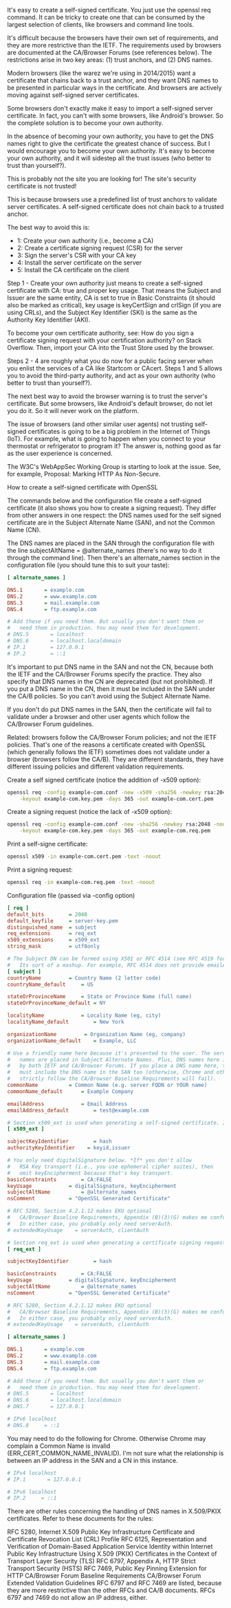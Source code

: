 It's easy to create a self-signed certificate. You just use the openssl req command. It can be tricky to create one that can be consumed by the largest selection of clients, like browsers and command line tools.

It's difficult because the browsers have their own set of requirements, and they are more restrictive than the IETF. The requirements used by browsers are documented at the CA/Browser Forums (see references below). The restrictions arise in two key areas: (1) trust anchors, and (2) DNS names.

Modern browsers (like the warez we're using in 2014/2015) want a certificate that chains back to a trust anchor, and they want DNS names to be presented in particular ways in the certificate. And browsers are actively moving against self-signed server certificates.

Some browsers don't exactly make it easy to import a self-signed server certificate. In fact, you can't with some browsers, like Android's browser. So the complete solution is to become your own authority.

In the absence of becoming your own authority, you have to get the DNS names right to give the certificate the greatest chance of success. But I would encourage you to become your own authority. It's easy to become your own authority, and it will sidestep all the trust issues (who better to trust than yourself?).

This is probably not the site you are looking for!
The site's security certificate is not trusted!

This is because browsers use a predefined list of trust anchors to validate server certificates. A self-signed certificate does not chain back to a trusted anchor.

The best way to avoid this is:
- 1: Create your own authority (i.e., become a CA)
- 2: Create a certificate signing request (CSR) for the server
- 3: Sign the server's CSR with your CA key
- 4: Install the server certificate on the server
- 5: Install the CA certificate on the client

Step 1 - Create your own authority just means to create a self-signed certificate with CA: true and proper key usage. That means the Subject and Issuer are the same entity, CA is set to true in Basic Constraints (it should also be marked as critical), key usage is keyCertSign and crlSign (if you are using CRLs), and the Subject Key Identifier (SKI) is the same as the Authority Key Identifier (AKI).

To become your own certificate authority, see: How do you sign a certificate signing request with your certification authority? on Stack Overflow. Then, import your CA into the Trust Store used by the browser.

Steps 2 - 4 are roughly what you do now for a public facing server when you enlist the services of a CA like Startcom or CAcert. Steps 1 and 5 allows you to avoid the third-party authority, and act as your own authority (who better to trust than yourself?).

The next best way to avoid the browser warning is to trust the server's certificate. But some browsers, like Android's default browser, do not let you do it. So it will never work on the platform.

The issue of browsers (and other similar user agents) not trusting self-signed certificates is going to be a big problem in the Internet of Things (IoT). For example, what is going to happen when you connect to your thermostat or refrigerator to program it? The answer is, nothing good as far as the user experience is concerned.

The W3C's WebAppSec Working Group is starting to look at the issue. See, for example, Proposal: Marking HTTP As Non-Secure.

How to create a self-signed certificate with OpenSSL

The commands below and the configuration file create a self-signed certificate (it also shows you how to create a signing request). They differ from other answers in one respect: the DNS names used for the self signed certificate are in the Subject Alternate Name (SAN), and not the Common Name (CN).

The DNS names are placed in the SAN through the configuration file with the line subjectAltName = @alternate_names (there's no way to do it through the command line). Then there's an alternate_names section in the configuration file (you should tune this to suit your taste):
```ini
[ alternate_names ]

DNS.1       = example.com
DNS.2       = www.example.com
DNS.3       = mail.example.com
DNS.4       = ftp.example.com

# Add these if you need them. But usually you don't want them or
#   need them in production. You may need them for development.
# DNS.5       = localhost
# DNS.6       = localhost.localdomain
# IP.1        = 127.0.0.1
# IP.2        = ::1
```
It's important to put DNS name in the SAN and not the CN, because both the IETF and the CA/Browser Forums specify the practice. They also specify that DNS names in the CN are deprecated (but not prohibited). If you put a DNS name in the CN, then it must be included in the SAN under the CA/B policies. So you can't avoid using the Subject Alternate Name.

If you don't do put DNS names in the SAN, then the certificate will fail to validate under a browser and other user agents which follow the CA/Browser Forum guidelines.

Related: browsers follow the CA/Browser Forum policies; and not the IETF policies. That's one of the reasons a certificate created with OpenSSL (which generally follows the IETF) sometimes does not validate under a browser (browsers follow the CA/B). They are different standards, they have different issuing policies and different validation requirements.

Create a self signed certificate (notice the addition of -x509 option):
```bash
openssl req -config example-com.conf -new -x509 -sha256 -newkey rsa:2048 -nodes \
    -keyout example-com.key.pem -days 365 -out example-com.cert.pem
```
Create a signing request (notice the lack of -x509 option):
```bash
openssl req -config example-com.conf -new -sha256 -newkey rsa:2048 -nodes \
    -keyout example-com.key.pem -days 365 -out example-com.req.pem
```
Print a self-signe certificate:
```bash
openssl x509 -in example-com.cert.pem -text -noout
```
Print a signing request:
```bash
openssl req -in example-com.req.pem -text -noout
```
Configuration file (passed via -config option)
```ini
[ req ]
default_bits        = 2048
default_keyfile     = server-key.pem
distinguished_name  = subject
req_extensions      = req_ext
x509_extensions     = x509_ext
string_mask         = utf8only

# The Subject DN can be formed using X501 or RFC 4514 (see RFC 4519 for a description).
#   Its sort of a mashup. For example, RFC 4514 does not provide emailAddress.
[ subject ]
countryName         = Country Name (2 letter code)
countryName_default     = US

stateOrProvinceName     = State or Province Name (full name)
stateOrProvinceName_default = NY

localityName            = Locality Name (eg, city)
localityName_default        = New York

organizationName         = Organization Name (eg, company)
organizationName_default    = Example, LLC

# Use a friendly name here because it's presented to the user. The server's DNS
#   names are placed in Subject Alternate Names. Plus, DNS names here is deprecated
#   by both IETF and CA/Browser Forums. If you place a DNS name here, then you
#   must include the DNS name in the SAN too (otherwise, Chrome and others that
#   strictly follow the CA/Browser Baseline Requirements will fail).
commonName          = Common Name (e.g. server FQDN or YOUR name)
commonName_default      = Example Company

emailAddress            = Email Address
emailAddress_default        = test@example.com

# Section x509_ext is used when generating a self-signed certificate. I.e., openssl req -x509 ...
[ x509_ext ]

subjectKeyIdentifier        = hash
authorityKeyIdentifier    = keyid,issuer

# You only need digitalSignature below. *If* you don't allow
#   RSA Key transport (i.e., you use ephemeral cipher suites), then
#   omit keyEncipherment because that's key transport.
basicConstraints        = CA:FALSE
keyUsage            = digitalSignature, keyEncipherment
subjectAltName          = @alternate_names
nsComment           = "OpenSSL Generated Certificate"

# RFC 5280, Section 4.2.1.12 makes EKU optional
#   CA/Browser Baseline Requirements, Appendix (B)(3)(G) makes me confused
#   In either case, you probably only need serverAuth.
# extendedKeyUsage    = serverAuth, clientAuth

# Section req_ext is used when generating a certificate signing request. I.e., openssl req ...
[ req_ext ]

subjectKeyIdentifier        = hash

basicConstraints        = CA:FALSE
keyUsage            = digitalSignature, keyEncipherment
subjectAltName          = @alternate_names
nsComment           = "OpenSSL Generated Certificate"

# RFC 5280, Section 4.2.1.12 makes EKU optional
#   CA/Browser Baseline Requirements, Appendix (B)(3)(G) makes me confused
#   In either case, you probably only need serverAuth.
# extendedKeyUsage    = serverAuth, clientAuth

[ alternate_names ]

DNS.1       = example.com
DNS.2       = www.example.com
DNS.3       = mail.example.com
DNS.4       = ftp.example.com

# Add these if you need them. But usually you don't want them or
#   need them in production. You may need them for development.
# DNS.5       = localhost
# DNS.6       = localhost.localdomain
# DNS.7       = 127.0.0.1

# IPv6 localhost
# DNS.8     = ::1
```
You may need to do the following for Chrome. Otherwise Chrome may complain a Common Name is invalid (ERR_CERT_COMMON_NAME_INVALID). I'm not sure what the relationship is between an IP address in the SAN and a CN in this instance.
```ini
# IPv4 localhost
# IP.1       = 127.0.0.1

# IPv6 localhost
# IP.2     = ::1
```
There are other rules concerning the handling of DNS names in X.509/PKIX certificates. Refer to these documents for the rules:

RFC 5280, Internet X.509 Public Key Infrastructure Certificate and Certificate Revocation List (CRL) Profile
RFC 6125, Representation and Verification of Domain-Based Application Service Identity within Internet Public Key Infrastructure Using X.509 (PKIX) Certificates in the Context of Transport Layer Security (TLS)
RFC 6797, Appendix A, HTTP Strict Transport Security (HSTS)
RFC 7469, Public Key Pinning Extension for HTTP
CA/Browser Forum Baseline Requirements
CA/Browser Forum Extended Validation Guidelines
RFC 6797 and RFC 7469 are listed, because they are more restrictive than the other RFCs and CA/B documents. RFCs 6797 and 7469 do not allow an IP address, either.
